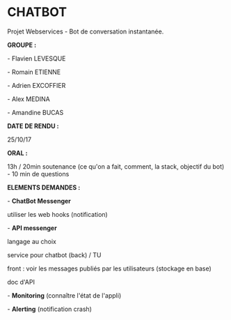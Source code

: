 # CHATBOT
Projet Webservices - Bot de conversation instantanée.

<p><p><B>GROUPE :</B></p>
<p>- Flavien LEVESQUE</p>
<p>- Romain ETIENNE</p>
<p>- Adrien EXCOFFIER</p>
<p>- Alex MEDINA</p>
<p>- Amandine BUCAS</p>
</p>

<p><p><B>DATE DE RENDU :</B></p>
25/10/17</p>

<p><p><B>ORAL :</B></p> 
13h / 20min soutenance (ce qu'on a fait, comment, la stack, objectif du bot) - 10 min de questions</p>

<p><p><B>ELEMENTS DEMANDES :</B></p> 
<p> - <B>ChatBot Messenger</B>
	      <p> utiliser les web hooks (notification)
<p> - <B>API messenger</B>
	      <p> langage au choix
	      <p> service pour chatbot (back) / TU
	      <p> front : voir les messages publiés par les utilisateurs (stockage en base)
	      <p> doc d'API
<p> - <B>Monitoring</B> (connaître l'état de l'appli)
<p> - <B>Alerting</B> (notification crash)</p>

